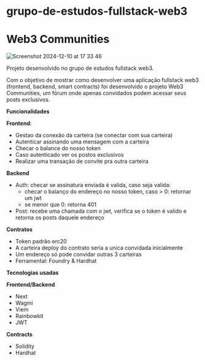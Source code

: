 # grupo-de-estudos-fullstack-web3
# Web3 Communities

![Screenshot 2024-12-10 at 17 33 46](https://github.com/user-attachments/assets/442b12e4-3603-4283-a634-e0c8452e6f23)

Projeto desenvolvido no grupo de estudos fullstack web3.

Com o objetivo de mostrar como desenvolver uma aplicação fullstack web3 (frontend, backend, smart contracts) foi desenvolvido o projeto Web3 Communities, um fórum onde apenas convidados podem acessar seus posts exclusivos.

**Funcionalidades**

**Frontend**: 
- Gestao da conexão da carteira (se conectar com sua carteira)
- Autenticar assinando uma mensagem com a carteira
- Checar o balance do nosso token 
- Caso autenticado ver os postos exclusivos 
- Realizar uma transação de convite pra outra carteira


**Backend**
- Auth: checar se assinatura enviada é valida, caso seja valida:
    - checar o balanço do endereço no nosso token, caso > 0: retornar um jwt
    - se menor que 0: retorna 401
- Post: recebe uma chamada com o jwt, verifica se o token é valido e retorna os posts daquele endereço


**Contratos**
- Token padrão erc20
- A carteira deploy do contrato seria a unica convidada inicialmente 
- Um endereço só pode convidar outras 3 carteiras
- Ferramental: Foundry & Hardhat





**Tecnologias usadas**

**Frontend/Backend**
- Next
- Wagmi
- Viem
- Rainbowkit
- JWT


**Contracts**
- Solidity
- Hardhat





